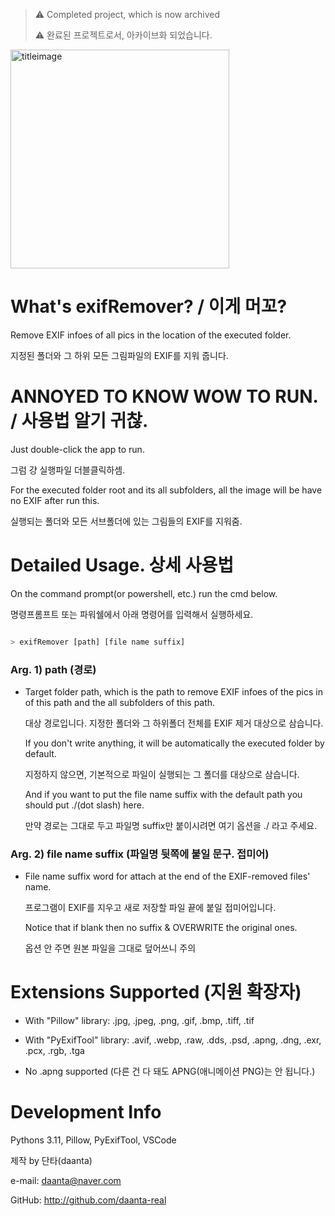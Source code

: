 > ⚠️ Completed project, which is now archived
> 
> ⚠️ 완료된 프로젝트로서, 아카이브화 되었습니다.

<img src= 'https://github.com/daanta-real/exifRemover/assets/84055731/522dd28d-b6c6-4327-bb4c-7e9bbce8a2b2' alt=titleimage width=350 height=350>

# What's exifRemover? / 이게 머꼬?

Remove EXIF infoes of all pics in the location of the executed folder.

지정된 폴더와 그 하위 모든 그림파일의 EXIF를 지워 줍니다.




# ANNOYED TO KNOW WOW TO RUN. / 사용법 알기 귀찮.

Just double-click the app to run.

그럼 걍 실행파일 더블클릭하셈.

For the executed folder root and its all subfolders, all the image will be have no EXIF after run this.

실행되는 폴더와 모든 서브폴더에 있는 그림들의 EXIF를 지워줌.




# Detailed Usage. 상세 사용법

On the command prompt(or powershell, etc.) run the cmd below.

명령프롬프트 또는 파워쉘에서 아래 명령어를 입력해서 실행하세요.

```bash

> exifRemover [path] [file name suffix]

```

### Arg. 1) path (경로)

  - Target folder path, which is the path to remove EXIF infoes of the pics in of this path and the all subfolders of this path.
    
    대상 경로입니다. 지정한 폴더와 그 하위폴더 전체를 EXIF 제거 대상으로 삼습니다.

    If you don't write anything, it will be automatically the executed folder by default.

    지정하지 않으면, 기본적으로 파일이 실행되는 그 폴더를 대상으로 삼습니다.

    And if you want to put the file name suffix with the default path you should put ./(dot slash) here.

    만약 경로는 그대로 두고 파일명 suffix만 붙이시려면 여기 옵션을 ./ 라고 주세요.

### Arg. 2) file name suffix (파일명 뒷쪽에 붙일 문구. 접미어)

  - File name suffix word for attach at the end of the EXIF-removed files' name.
  
    프로그램이 EXIF를 지우고 새로 저장할 파일 끝에 붙일 접미어입니다.

    Notice that if blank then no suffix & OVERWRITE the original ones.

    옵션 안 주면 원본 파일을 그대로 덮어쓰니 주의



# Extensions Supported (지원 확장자)

  - With "Pillow" library: .jpg, .jpeg, .png, .gif, .bmp, .tiff, .tif

  - With "PyExifTool" library: .avif, .webp, .raw, .dds, .psd, .apng, .dng, .exr, .pcx, .rgb, .tga

  - No .apng supported (다른 건 다 돼도 APNG(애니메이션 PNG)는 안 됩니다.)



# Development Info

Pythons 3.11, Pillow, PyExifTool, VSCode

제작 by 단타(daanta)

e-mail: daanta@naver.com

GitHub: http://github.com/daanta-real
